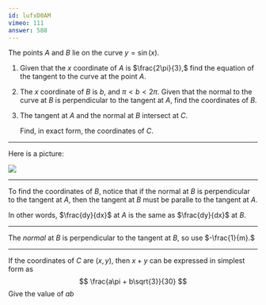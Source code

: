 ```yaml
---
id: lufxD0AM
vimeo: 111
answer: 588
---
```


The points $A$ and $B$ lie on the curve $y = \sin(x).$

 1. Given that the $x$ coordinate of $A$ is $\frac{2\pi}{3},$ find the equation of the tangent to the curve at the point $A.$

 1. The $x$ coordinate of $B$ is $b,$ and $\pi < b < 2\pi.$ Given that the normal to the curve at $B$ is perpendicular to the tangent at $A,$ find the coordinates of $B.$

 1. The tangent at $A$ and the normal at $B$ intersect at $C.$
    
    Find, in exact form, the coordinates of $C.$

---

Here is a picture:

![](/img/learn/sin-cos-2.svg)

---

To find the coordinates of $B$, notice that if the normal at $B$ is perpendicular to the tangent at $A$, then the tangent at $B$ must be paralle to the tangent at $A$.

In other words, $\frac{dy}{dx}$ at $A$ is the same as $\frac{dy}{dx}$ at $B$.

---

The *normal* at $B$ is perpendicular to the tangent at $B,$ so use $-\frac{1}{m}.$

---

If the coordinates of $C$ are $(x,y)$, then $x+y$ can be expressed in simplest form as
$$
\frac{a\pi + b\sqrt{3}}{30}
$$
Give the value of $ab$
